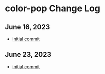 # color-pop Change Log

## June 16, 2023

- [initial commit](https://github.com/fastn-community/color-pop/commit/7f107d7d66948b73a4938096d67e28527c17a0dd)

## June 23, 2023

- [initial commit](https://github.com/fastn-community/color-pop/commit/5bf90a7375067b2865e8743de50e92ea42b28e5a)

